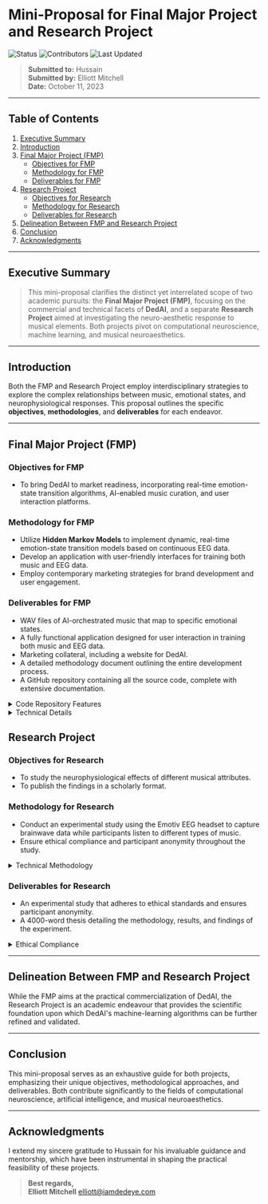 # Mini-Proposal for Final Major Project and Research Project

![Status](https://img.shields.io/badge/Status-Complete-green)
![Contributors](https://img.shields.io/badge/Contributors-1-blue)
![Last Updated](https://img.shields.io/badge/Last%20Updated-October%2011,%202023-yellowgreen)

> **Submitted to:** Hussain  
> **Submitted by:** Elliott Mitchell  
> **Date:** October 11, 2023

---

## Table of Contents
1. [Executive Summary](#executive-summary)
2. [Introduction](#introduction)
3. [Final Major Project (FMP)](#final-major-project-fmp)
    - [Objectives for FMP](#objectives-for-fmp)
    - [Methodology for FMP](#methodology-for-fmp)
    - [Deliverables for FMP](#deliverables-for-fmp)
4. [Research Project](#research-project)
    - [Objectives for Research](#objectives-for-research)
    - [Methodology for Research](#methodology-for-research)
    - [Deliverables for Research](#deliverables-for-research)
5. [Delineation Between FMP and Research Project](#delineation-between-fmp-and-research-project)
6. [Conclusion](#conclusion)
7. [Acknowledgments](#acknowledgments)


---

## Executive Summary
>This mini-proposal clarifies the distinct yet interrelated scope of two academic pursuits: the **Final Major Project (FMP)**, focusing on the commercial and technical facets of **DedAI**, and a separate **Research Project** aimed at investigating the neuro-aesthetic response to musical elements. Both projects pivot on computational neuroscience, machine learning, and musical neuroaesthetics.

---

## Introduction
Both the FMP and Research Project employ interdisciplinary strategies to explore the complex relationships between music, emotional states, and neurophysiological responses. This proposal outlines the specific **objectives**, **methodologies**, and **deliverables** for each endeavor.

---

## Final Major Project (FMP)
### Objectives for FMP
- To bring DedAI to market readiness, incorporating real-time emotion-state transition algorithms, AI-enabled music curation, and user interaction platforms.

### Methodology for FMP
- Utilize **Hidden Markov Models** to implement dynamic, real-time emotion-state transition models based on continuous EEG data.
- Develop an application with user-friendly interfaces for training both music and EEG data.
- Employ contemporary marketing strategies for brand development and user engagement.

### Deliverables for FMP
- WAV files of AI-orchestrated music that map to specific emotional states.
- A fully functional application designed for user interaction in training both music and EEG data.
- Marketing collateral, including a website for DedAI.
- A detailed methodology document outlining the entire development process.
- A GitHub repository containing all the source code, complete with extensive documentation.

<details>
  <summary>Code Repository Features</summary>
  
  - Well-commented source code
  - README for project overview
  - Contribution guidelines
  - Code of conduct and licensing information
</details>


<details>
  <summary>Technical Details</summary>
  
  ```python
  # Pseudo-code for Hidden Markov Model
  from hmmlearn import hmm
  model = hmm.GaussianHMM(n_components=3)
  model.fit(X)
```
</details>

## Research Project

### Objectives for Research
- To study the neurophysiological effects of different musical attributes.
- To publish the findings in a scholarly format.

### Methodology for Research
- Conduct an experimental study using the Emotiv EEG headset to capture brainwave data while participants listen to different types of music.
- Ensure ethical compliance and participant anonymity throughout the study.

<details>
  <summary>Technical Methodology</summary>
  
  ```python
  # Pseudo-code for EEG Data Analysis
  import mne
  raw = mne.io.read_raw_fif("your_file_here.fif")
  raw.filter(l_freq=1, h_freq=40)
```
</details>

### Deliverables for Research
- An experimental study that adheres to ethical standards and ensures participant anonymity.
- A 4000-word thesis detailing the methodology, results, and findings of the experiment.

<details>
  <summary>Ethical Compliance</summary>
  
  - Comprehensive ethical review protocols
  - Informed consent forms
  - Data anonymization techniques

</details>

---

## Delineation Between FMP and Research Project
While the FMP aims at the practical commercialization of DedAI, the Research Project is an academic endeavour that provides the scientific foundation upon which DedAI's machine-learning algorithms can be further refined and validated.

---

## Conclusion
This mini-proposal serves as an exhaustive guide for both projects, emphasizing their unique objectives, methodological approaches, and deliverables. Both contribute significantly to the fields of computational neuroscience, artificial intelligence, and musical neuroaesthetics.

---

## Acknowledgments
I extend my sincere gratitude to Hussain for his invaluable guidance and mentorship, which have been instrumental in shaping the practical feasibility of these projects.

> **Best regards,  
> Elliott Mitchell**
> elliott@iamdedeye.com


